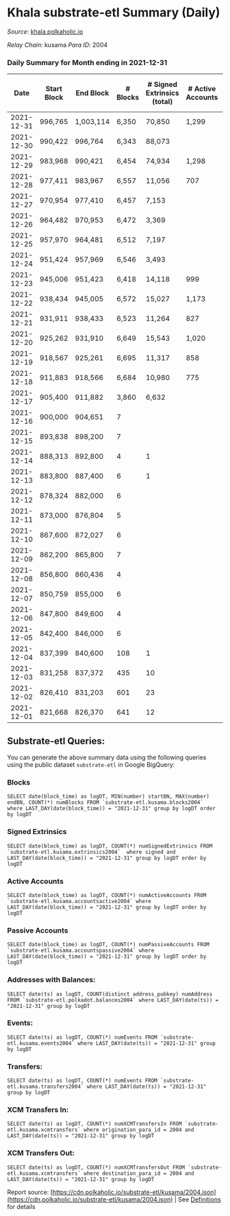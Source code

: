 # Khala substrate-etl Summary (Daily)

_Source_: [khala.polkaholic.io](https://khala.polkaholic.io)

*Relay Chain*: kusama
*Para ID*: 2004



### Daily Summary for Month ending in 2021-12-31


| Date | Start Block | End Block | # Blocks | # Signed Extrinsics (total) | # Active Accounts | # Passive | # New | # Addresses with Balances | # Events | # Transfers | # XCM Transfers In | # XCM Transfers Out | Issues | 
| ---- | ----------- | --------- | -------- | --------------------------- | ----------------- | --------- | ----- | ------------------------- | -------- | ----------- | ------------------ | ------------------- | ------ |
| 2021-12-31 | 996,765 | 1,003,114 | 6,350 | 70,850 | 1,299 |  |  | 13,764 | 744,218 | 125 ($120,909.19) |   |   |  |
| 2021-12-30 | 990,422 | 996,764 | 6,343 | 88,073 |  |  |  | 13,763 | 926,617 | 102 ($460,007.06) |   |   |  |
| 2021-12-29 | 983,968 | 990,421 | 6,454 | 74,934 | 1,298 |  |  | 13,760 | 784,967 | 77 ($84,158.76) |   |   |  |
| 2021-12-28 | 977,411 | 983,967 | 6,557 | 11,056 | 707 |  |  | 13,748 | 115,254 | 19 ($3,922.56) |   |   |  |
| 2021-12-27 | 970,954 | 977,410 | 6,457 | 7,153 |  |  |  | 13,744 | 74,724 | 17 ($311.69) |   |   |  |
| 2021-12-26 | 964,482 | 970,953 | 6,472 | 3,369 |  |  |  |  | 35,730 | 10 ($9.53) |   |   |  |
| 2021-12-25 | 957,970 | 964,481 | 6,512 | 7,197 |  |  |  | 13,755 | 75,319 | 26 ($825.68) |   |   |  |
| 2021-12-24 | 951,424 | 957,969 | 6,546 | 3,493 |  |  |  |  | 36,437 |   |   |   |  |
| 2021-12-23 | 945,006 | 951,423 | 6,418 | 14,118 | 999 |  |  | 13,745 | 145,057 | 18 ($199.75) |   |   |  |
| 2021-12-22 | 938,434 | 945,005 | 6,572 | 15,027 | 1,173 |  |  | 13,741 | 155,460 | 99 ($71.44) |   |   |  |
| 2021-12-21 | 931,911 | 938,433 | 6,523 | 11,264 | 827 |  |  | 13,739 | 117,357 | 56 ($4,441.65) |   |   |  |
| 2021-12-20 | 925,262 | 931,910 | 6,649 | 15,543 | 1,020 |  |  | 13,732 | 161,173 | 74 ($1,587.85) |   |   |  |
| 2021-12-19 | 918,567 | 925,261 | 6,695 | 11,317 | 858 |  |  | 13,730 | 117,799 | 45 ($88.72) |   |   |  |
| 2021-12-18 | 911,883 | 918,566 | 6,684 | 10,980 | 775 |  |  | 13,724 | 112,510 | 130 ($545.32) |   |   |  |
| 2021-12-17 | 905,400 | 911,882 | 3,860 | 6,632 |  |  |  | 13,723 | 71,007 | 14 ($1,178.84) |   |   |  |
| 2021-12-16 | 900,000 | 904,651 | 7 |  |  |  |  |  | 21 |   |   |   |  |
| 2021-12-15 | 893,838 | 898,200 | 7 |  |  |  |  |  | 17 |   |   |   |  |
| 2021-12-14 | 888,313 | 892,800 | 4 | 1 |  |  |  |  | 18 |   |   |   |  |
| 2021-12-13 | 883,800 | 887,400 | 6 | 1 |  |  |  |  | 22 | 1 ($958.31) |   |   |  |
| 2021-12-12 | 878,324 | 882,000 | 6 |  |  |  |  |  | 19 |   |   |   |  |
| 2021-12-11 | 873,000 | 876,804 | 5 |  |  |  |  |  | 13 |   |   |   |  |
| 2021-12-10 | 867,600 | 872,027 | 6 |  |  |  |  |  | 19 |   |   |   |  |
| 2021-12-09 | 862,200 | 865,800 | 7 |  |  |  |  |  | 27 |   |   |   |  |
| 2021-12-08 | 856,800 | 860,436 | 4 |  |  |  |  |  | 22 |   |   |   |  |
| 2021-12-07 | 850,759 | 855,000 | 6 |  |  |  |  |  | 46 |   |   |   |  |
| 2021-12-06 | 847,800 | 849,600 | 4 |  |  |  |  |  | 14 |   |   |   |  |
| 2021-12-05 | 842,400 | 846,000 | 6 |  |  |  |  |  | 19 |   |   |   |  |
| 2021-12-04 | 837,399 | 840,600 | 108 | 1 |  |  |  |  | 195 | 1 ($3.21) |   |   |  |
| 2021-12-03 | 831,258 | 837,372 | 435 | 10 |  |  |  |  | 894 | 9 ($936.51) |   |   |  |
| 2021-12-02 | 826,410 | 831,203 | 601 | 23 |  |  |  |  | 1,217 | 20 ($229.65) |   |   |  |
| 2021-12-01 | 821,668 | 826,370 | 641 | 12 |  |  |  |  | 1,243 | 10 ($1,248.61) |   |   |  |

## Substrate-etl Queries:
You can generate the above summary data using the following queries using the public dataset `substrate-etl` in Google BigQuery:


### Blocks
```
SELECT date(block_time) as logDT, MIN(number) startBN, MAX(number) endBN, COUNT(*) numBlocks FROM `substrate-etl.kusama.blocks2004`  where LAST_DAY(date(block_time)) = "2021-12-31" group by logDT order by logDT
```


### Signed Extrinsics
```
SELECT date(block_time) as logDT, COUNT(*) numSignedExtrinsics FROM `substrate-etl.kusama.extrinsics2004`  where signed and LAST_DAY(date(block_time)) = "2021-12-31" group by logDT order by logDT
```


### Active Accounts
```
SELECT date(block_time) as logDT, COUNT(*) numActiveAccounts FROM `substrate-etl.kusama.accountsactive2004` where LAST_DAY(date(block_time)) = "2021-12-31" group by logDT order by logDT
```


### Passive Accounts
```
SELECT date(block_time) as logDT, COUNT(*) numPassiveAccounts FROM `substrate-etl.kusama.accountspassive2004` where LAST_DAY(date(block_time)) = "2021-12-31" group by logDT order by logDT
```


### Addresses with Balances:
```
SELECT date(ts) as logDT, COUNT(distinct address_pubkey) numAddress FROM `substrate-etl.polkadot.balances2004` where LAST_DAY(date(ts)) = "2021-12-31" group by logDT
```


### Events:
```
SELECT date(ts) as logDT, COUNT(*) numEvents FROM `substrate-etl.kusama.events2004` where LAST_DAY(date(ts)) = "2021-12-31" group by logDT
```


### Transfers:
```
SELECT date(ts) as logDT, COUNT(*) numEvents FROM `substrate-etl.kusama.transfers2004` where LAST_DAY(date(ts)) = "2021-12-31" group by logDT
```


### XCM Transfers In:
```
SELECT date(ts) as logDT, COUNT(*) numXCMTransfersIn FROM `substrate-etl.kusama.xcmtransfers` where origination_para_id = 2004 and LAST_DAY(date(ts)) = "2021-12-31" group by logDT
```


### XCM Transfers Out:
```
SELECT date(ts) as logDT, COUNT(*) numXCMTransfersOut FROM `substrate-etl.kusama.xcmtransfers` where destination_para_id = 2004 and LAST_DAY(date(ts)) = "2021-12-31" group by logDT
```



Report source: [https://cdn.polkaholic.io/substrate-etl/kusama/2004.json](https://cdn.polkaholic.io/substrate-etl/kusama/2004.json) | See [Definitions](/DEFINITIONS.md) for details
